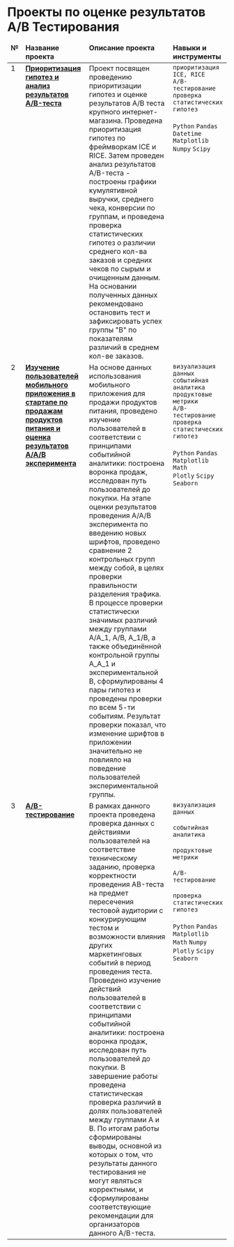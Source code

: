 # Проекты по оценке результатов A/B Тестирования

<table>
    <thead valign="top">
        <tr>
            <td><b>№</b></td>
            <td><b>Название проекта</b></td>
            <td><b>Описание проекта</b></td> 
            <td><b>Навыки и инструменты</b></td> 
        </tr> 
    </thead>
    <tbody valign="top">
        </tr>           
        <tr>
            <td>1</td>
            <td>
                <b>
                    <a href="https://github.com/aefr1/ab_testing/tree/main/analysis_ab_test_results">
                    Приоритизация гипотез и анализ результатов A/B-теста</a>
                </b>
            </td>
            <td>
                Проект посвящен проведению приоритизации гипотез и оценке результатов A/B теста крупного интернет-магазина. Проведена приоритизация гипотез по фреймворкам ICE и RICE. Затем проведен анализ результатов A/B-теста - построены графики кумулятивной выручки, среднего чека, конверсии по группам, и проведена проверка статистических гипотез о различии среднего кол-ва заказов и средних чеков по сырым и очищенным данным. На основании полученных данных рекомендовано остановить тест и зафиксировать успех группы "В" по показателям различий в среднем кол-ве заказов.
            </td>
            <td>
                <code>приоритизация ICE, RICE</code><br/>
                <code>A/B-тестирование</code><br/>
                <code>проверка статистических гипотез</code><br/>
                <br/>
                <code>Python</code>
                <code>Pandas</code><br/>
                <code>Datetime</code>
                <code>Matplotlib</code><br/>
                <code>Numpy</code>
                <code>Scipy</code>
            </td>
        </tr>
        <tr>
            <td>2</td>
            <td>
                <b>
                    <a href="https://github.com/aefr1/ab_testing/tree/main/mobile_app_users_ab">
                    Изучение пользователей мобильного приложения в стартапе по продажам продуктов питания и оценка результатов A/A/B эксперимента</a>
                </b>
            </td>
            <td>
                На основе данных использования мобильного приложения для продажи продуктов питания, проведено изучение пользователей в соответствии с принципами событийной аналитики: построена воронка продаж, исследован путь пользователей до покупки. На этапе оценки результатов проведения A/A/B эксперимента по введению новых шрифтов, проведено сравнение 2 контрольных групп между собой, в целях проверки правильности разделения трафика. В процессе проверки статистически значимых различий между группами A/A_1, A/B, A_1/B, а также объединённой контрольной группы A_A_1 и экспериментальной B,  сформулированы 4 пары гипотез и проведены проверки по всем 5-ти событиям. Результат проверки показал, что изменение шрифтов в приложении значительно не повлияло на поведение пользователей экспериментальной группы.
            <td>
                <code>визуализация данных</code><br/>
                <code>событийная аналитика</code><br/>
                <code>продуктовые метрики</code><br/>
                <code>A/B-тестирование</code><br/>
                <code>проверка статистических гипотез</code><br/>
                <br/>
                <code>Python</code>
                <code>Pandas</code><br/>
                <code>Matplotlib</code>
                <code>Math</code><br/>
                <code>Plotly</code>
                <code>Scipy</code>
                <code>Seaborn</code>
            </td>
        </tr>
        <tr>
            <td>3</td>
            <td>
                <b>
                    <a href="https://github.com/aefr1/ab_testing/tree/main/ab_testing">
                    A/B-тестирование</a>
                </b>
            </td>
            <td>
                В рамках данного проекта проведена проверка данных с действиями пользователей на соответствие техническому заданию, проверка корректности проведения AB-теста на предмет пересечения  тестовой аудитории с конкурирующим тестом и возможности влияния других маркетинговых событий в период проведения теста. Проведено изучение действий пользователей в соответствии с принципами событийной аналитики: построена воронка продаж, исследован путь пользователей до покупки. В завершение работы проведена статистическая проверка различий в долях пользователей между группами A и B. По итогам работы сформированы выводы, основной из которых о том, что результаты данного тестирования не могут являться корректными, и сформулированы соответствующие рекомендации для организаторов данного A/B-теста.
            <td>
                <code>визуализация данных</code><br/>
                <br/>
                <code>событийная аналитика</code><br/>
                <br/>
                <code>продуктовые метрики</code><br/>
                <br/>
                <code>A/B-тестирование</code><br/>
                <br/>
                <code>проверка статистических гипотез</code><br/>
                <br/>
                <code>Python</code>
                <code>Pandas</code>
                <code>Matplotlib</code>
                <code>Math</code>
                <code>Numpy</code>
                <code>Plotly</code>
                <code>Scipy</code>
                <code>Seaborn</code>
            </td>
        </tr>
    </tbody>
</table>
